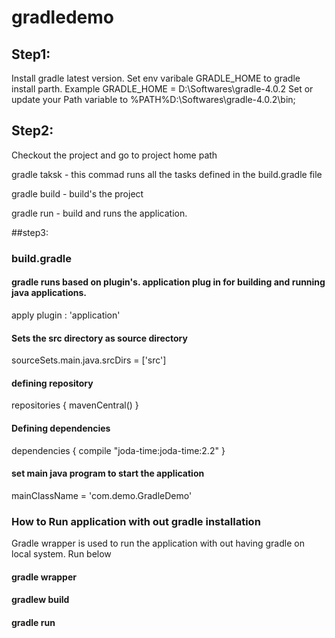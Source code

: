 # gradledemo

## Step1:

Install gradle latest version.
Set env varibale GRADLE_HOME to gradle install parth. Example GRADLE_HOME = D:\Softwares\gradle-4.0.2
Set or update your Path variable to %PATH%D:\Softwares\gradle-4.0.2\bin;

## Step2:

Checkout the project and go to project home path
 
gradle taksk - this commad runs all the tasks defined in the build.gradle file

gradle build - build's the project

gradle run - build and runs the application.

##step3:
### build.gradle 

#### gradle runs based on plugin's. application plug in for building and running java applications. 
apply plugin : 'application'

#### Sets the src directory as source directory
sourceSets.main.java.srcDirs = ['src']


#### defining repository
repositories {
	mavenCentral()
}

#### Defining dependencies
dependencies {
	compile "joda-time:joda-time:2.2"
}

#### set main java program to start the application
mainClassName = 'com.demo.GradleDemo'


### How to Run application with out gradle installation
Gradle wrapper is used to run the application with out having gradle on local system.
Run below
#### gradle wrapper
#### gradlew build
#### gradle run
